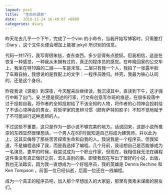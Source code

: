```yaml
---
layout: post
title:  "生命的源泉"
date:   2016-11-24 16:40:07 +0800
categories: diary
---
```


昨天花去几乎一个下午，完成了一个vim 的小命令，当我开始写博客时，只需要打 :Diary ，这个文件头便会增加上能被 jekyll 所识别的信息。

代码一共17行，我写得很笨拙，查东查西，多少显得有点狼狈。但我相信，这是在恢复一种感觉，一种我从未拥有过的，真正的程序员的感觉。在昨晚回家的公交车上，我坐在特19路的二层——车是末班，二层只有我一个人，我拍了一张露半脸了车厢自拍，我想说的是我配上的文字：一程序员晚归。终究，我最为铁心认同的，还是这个身份。

昨夜我读《源泉》到深夜，今天醒来后继续读，我沉浸其中，直读到下午，这才强行中断了出门。安.兰德是叙述的行家，行文有创意写作班的痕迹，在很多段落中过于投射自我，将作者的全知投射给了不该全知的人物，将作者的心领神会投射给了不该心领神会的男女，将哲学家的思辨习惯（颇有萨特的影子）不知不觉地赋予了不可能进行这种思辨的人。

不过这些不重要，这只是作为一部小说不够完美的地方。话说回来，这部小说所推崇的东西显然很理想话，一个男人在8岁时就知道自己将成为建筑师，并以此为上，这其实侮辱了那些苦苦探索生命和自我的人。我说我是一个程序员，但我知道，不是编程选择了我，而是我选择了编程。几个月前，我设想自己是否能够成为一名演员，更早的时候，我尝试成为一个职业作家，但现在，我相信我无法在编程这件事没有真正做好之前，去扎进别的事。即使我现在写出了很好的小说，出版，我也无法踏实，因为我一直想成为一个好程序员，我的英雄是 Dennis Rechine 和 Ken Tompson ，前面一位已经仙逝，后面一位还在一线编程。

成为一个真正的程序员吧，加入那个早想加入的大家庭，那里有我素未谋面的朋友们。
